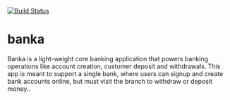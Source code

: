 [![Build Status](https://travis-ci.org/chaphan/banka.svg?branch=master)](https://travis-ci.org/chaphan/banka)

# banka

Banka is a light-weight core banking application that powers banking operations like account
creation, customer deposit and withdrawals. This app is meant to support a single bank, where
users can signup and create bank accounts online, but must visit the branch to withdraw or
deposit money..

